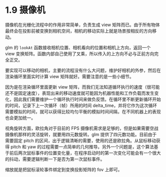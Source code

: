 # 1.9 摄像机

摄像机在光栅化流程中的作用非常简单，负责生成 view 矩阵而已。由于所有物体最终会在投影前被变换到相机空间，相机的移动实际上就是场景按相反的方向移动。

glm 的 `lookAt` 函数接收相机位置、相机看向的位置和相机上方向，返回一个 view 变换矩阵。函数内部自己使用了叉乘，所以传入的上方向不必与正前方向完全正交。

要实现可以移动的相机，主要的流程没有什么大问题，维护好相机的外参，然后在渲染循环里面实时计算 view 矩阵就好。需要注意的是一些小细节。

因为是在渲染循环里面更新 view 矩阵，而我们无法知道循环执行的速度（很可能还不是固定速度），表现出来的移动速度就可能因为机器性能和工作负载而发生变化，因此我们需要维护一个循环执行时间来做负反馈。在循环里不断更新循环开始的时间，记录下上一次循环（帧）所用的时间 delta_time，并将它作为这次循环需要模拟的时间，就可以获得比较均匀平衡的模拟时间间隔，在不同机器上的表现也会更加统一。

视角旋转方面，欧拉角对于目前的 FPS 摄像机需求是足够的，但是如果需要空战摄像机那样的灵活旋转，就要用四元数旋转。glm 提供了四元数功能。目前由于需要固定 pitch 的区间，出于逻辑清晰的需要，使用的还是欧拉角。从鼠标移动获得 pitch 和 yaw 的过程需要一点简单的几何推导。另外一个问题是，这个算法基于前后两次鼠标事件的位置变化量，在程序启动时的第一次变化可能会有一个很大的抖动，需要逻辑判断一下是否为第一次鼠标事件。

缩放就是把鼠标滚轮事件绑定到变换投影矩阵的 fov 上即可。
